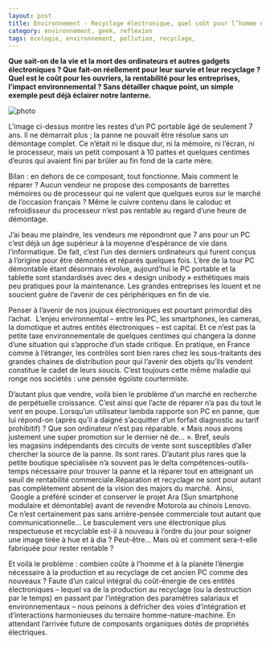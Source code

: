 ```yaml
---
layout: post
title: Environnement - Recyclage électronique, quel coût pour l’homme et la planète ?
category: environnement, geek, reflexion
tags: écologie, environnement, pollution, recyclage,
---
```

**Que sait-on de la vie et la mort des ordinateurs et autres gadgets électroniques ? Que fait-on réellement pour leur survie et leur recyclage ? Quel est le coût pour les ouvriers, la rentabilité pour les entreprises, l’impact environnemental ? Sans détailler chaque point, un simple exemple peut déjà éclairer notre lanterne.**

![photo](https://filedn.eu/llqi9IBxlYouGRXYG2xlROb/img/2014/recylagepc.jpg)

L’image ci-dessus montre les restes d’un PC portable âgé de seulement 7 ans. Il ne démarrait plus ; la panne ne pouvait être résolue sans un démontage complet. Ce n’était ni le disque dur, ni la mémoire, ni l’écran, ni le processeur, mais un petit composant à 10 pattes et quelques centimes d’euros qui avaient fini par brûler au fin fond de la carte mère.

Bilan : en dehors de ce composant, tout fonctionne. Mais comment le réparer ? Aucun vendeur ne propose des composants de barrettes mémoires ou de processeur qui ne valent que quelques euros sur le marché de l’occasion français ? Même le cuivre contenu dans le caloduc et refroidisseur du processeur n’est pas rentable au regard d’une heure de démontage.

J’ai beau me plaindre, les vendeurs me répondront que 7 ans pour un PC c’est déjà un âge supérieur à la moyenne d’espérance de vie dans l’informatique. De fait, c’est l’un des derniers ordinateurs qui furent conçus à l’origine pour être démontés et réparés quelques fois. L’ère de la tour PC démontable étant désormais révolue, aujourd’hui le PC portable et la tablette sont standardisés avec des « design unibody » esthétiques mais peu pratiques pour la maintenance. Les grandes entreprises les louent et ne soucient guère de l’avenir de ces périphériques en fin de vie.

Penser à l’avenir de nos joujoux électroniques est pourtant primordial dès l’achat.  L’enjeu environnemtal – entre les PC, les smartphones, les cameras, la domotique et autres entités électroniques – est capital. Et ce n’est pas la petite taxe environnementale de quelques centimes qui changera la donne d’une situation qui s’approche d’un stade critique. En pratique, en France comme à l’étranger, les contrôles sont bien rares chez les sous-traitants des grandes chaines de distribution pour qui l’avenir des objets qu’ils vendent constitue le cadet de leurs soucis. C’est toujours cette même maladie qui ronge nos sociétés : une pensée égoïste courtermiste.

D’autant plus que vendre, voilà bien le problème d’un marché en recherche de perpétuelle croissance. C’est ainsi que l’acte de réparer n’a pas du tout le vent en poupe. Lorsqu’un utilisateur lambda rapporte son PC en panne, que lui répond-on (après qu’il a daigné s’acquitter d’un forfait diagnostic au tarif prohibitif) ? Que son ordinateur n’est pas réparable. « Mais nous avons justement une super promotion sur le dernier né de… ». Bref, seuls les magasins indépendants des circuits de vente sont susceptibles d’aller chercher la source de la panne. Ils sont rares. D’autant plus rares que la petite boutique spécialisée n’a souvent pas le delta compétences-outils-temps nécessaire pour trouver la panne et la réparer tout en atteignant un seuil de rentabilité commerciale.Réparation et recyclage ne sont pour autant pas complètement absent de la vision des majors du marché.  Ainsi,  Google a préféré scinder et conserver le projet Ara (Sun smartphone modulaire et démontable) avant de revendre Motorola au chinois Lenovo. Ce n’est certainement pas sans arrière-pensée commerciale tout autant que communicationnelle… Le basculement vers une électronique plus respectueuse et recyclable est-il à nouveau à l’ordre du jour pour soigner une image tirée à hue et à dia ? Peut-être… Mais où et comment sera-t-elle fabriquée pour rester rentable ?

Et voilà le problème : combien coûte à l’homme et à la planète l’énergie nécessaire à la production et au recyclage de cet ancien PC comme des nouveaux ? Faute d’un calcul intégral du coût-énergie de ces entités électroniques – lequel va de la production au recyclage (ou la destruction par le temps) en passant par l’intégration des paramètres salariaux et environnementaux – nous peinons à défricher des voies d’intégration et d’interactions harmonieuses du ternaire homme-nature-machine. En attendant l’arrivée future de composants organiques dotés de propriétés électriques.
